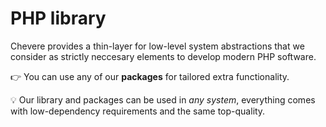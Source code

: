 # PHP library

Chevere provides a thin-layer for low-level system abstractions that we consider as strictly neccesary elements to develop modern PHP software.

👉 You can use any of our **packages** for tailored extra functionality.

💡 Our library and packages can be used in *any system*, everything comes with low-dependency requirements and the same top-quality.
